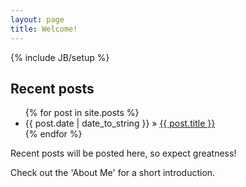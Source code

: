 ```yaml
---
layout: page
title: Welcome!
---
```

{% include JB/setup %}
## Recent posts

<ul class="posts">
  {% for post in site.posts %}
    <li><span>{{ post.date | date_to_string }}</span> &raquo; <a href="{{ BASE_PATH }}{{ post.url }}">{{ post.title }}</a></li>
  {% endfor %}
</ul>





Recent posts will be posted here, so expect greatness!

Check out the 'About Me' for a short introduction. 




<!-- ## To-Do

	Fix the issues with the mobile version 
		- Will not zoom out
		- Text does not wrap into phone screen
		- Pictures inserted without js will 


-->